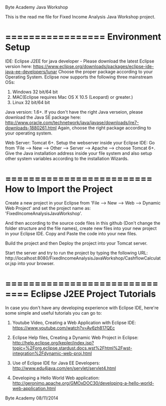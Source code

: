 Byte Academy Java Workshop

This is the read me file for Fixed Income Analysis Java Workshop project.

=================
Environment Setup
=================
IDE: Eclipse J2EE for java developer - Please download the latest Eclipse version here: https://www.eclipse.org/downloads/packages/eclipse-ide-java-ee-developers/lunar
Choose the proper package according to your Operating System. Eclipse now supports the following three mainstream OSs:
1. Windows 32 bit/64 bit
2. MAC(Eclipse requires Mac OS X 10.5 (Leopard) or greater.) 
3. Linux 32 bit/64 bit

Java version: 1.6+. If you don't have the right Java verseion, please download the Java SE package here: http://www.oracle.com/technetwork/java/javase/downloads/jre7-downloads-1880261.html
Again, choose the right package according to your operating system.

Web Server: Tomcat 6+. Setup the webserver inside your Eclipse IDE:
Go from 'File --> New --> Other --> Server --> Apache --> choose Tomcat 6+. 
Give the Java installation address inside your file system and also setup other system variables according to the installation Wizards.

=========================
How to Import the Project
=========================
Create a new project in your Eclipse from 'File --> New --> Web --> Dynamic Web Project' and set the project name as: 'FixedIncomeAnalysisJavaWorkshop'.

And then according to the source code files in this github (Don't change the folder structure and the file names), create new files into your new project in your Eclipse IDE. Copy and Paste the code into your new files.

Build the project and then Deploy the project into your Tomcat server.

Start the server and try to run the project by typing the following URL: http://localhost:8080/FixedIncomeAnalysisJavaWorkshop/CashflowCalculator.jsp 
into your browser. 

==============================
Eclipse J2EE Project Tutorials
==============================
In case you don't have any developing experience with Eclipse IDE, here're some simple and useful tutorials you can go to:

1. Youtube Video, Creating a Web Application with Eclipse IDE: https://www.youtube.com/watch?v=Av6zh817QEc

2. Eclipse Help files, Creating a Dynamic Web Project in Eclipse: http://help.eclipse.org/kepler/index.jsp?topic=%2Forg.eclipse.stardust.docs.wst%2Fhtml%2Fwst-integration%2Fdynamic-web-proj.html

3. Use of Eclipse IDE for Java EE Developers: http://www.edu4java.com/en/servlet/servlet4.html

4. Developing a Hello World Web application: http://geronimo.apache.org/GMOxDOC30/developing-a-hello-world-web-application.html



Byte Academy
08/11/2014
